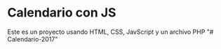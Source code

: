 # Calendario con JS
Este es un proyecto usando HTML, CSS, JavScript y un archivo PHP
"# Calendario-2017" 
